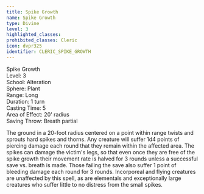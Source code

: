 ```yaml
---
title: Spike Growth
name: Spike Growth
type: Divine
level: 3
highlighted_classes: 
prohibited_classes: Cleric
icon: dvpr325
identifier: CLERIC_SPIKE_GROWTH
---
```

Spike Growth  
Level: 3  
School: Alteration  
Sphere: Plant  
Range: Long  
Duration: 1 turn  
Casting Time: 5  
Area of Effect: 20' radius  
Saving Throw: Breath partial  
  
The ground in a 20-foot radius centered on a point within range twists and sprouts hard spikes and thorns. Any creature will suffer 1d4 points of piercing damage each round that they remain within the affected area. The spikes can damage the victim's legs, so that even once they are free of the spike growth their movement rate is halved for 3 rounds unless a successful save vs. breath is made. Those failing the save also suffer 1 point of bleeding damage each round for 3 rounds. Incorporeal and flying creatures are unaffected by this spell, as are elementals and exceptionally large creatures who suffer little to no distress from the small spikes.  
